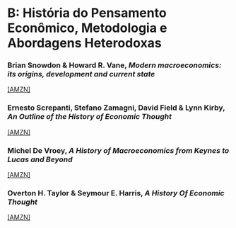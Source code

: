 # B:	História do Pensamento Econômico, Metodologia e Abordagens Heterodoxas

### Brian Snowdon & Howard R. Vane, *Modern macroeconomics: its origins, development and current state*
[[AMZN]](https://www.amazon.com.br/Modern-Macroeconomics-Origins-Development-Current/dp/1845422082/)

### Ernesto Screpanti, Stefano Zamagni, David Field & Lynn Kirby, *An Outline of the History of Economic Thought*
[[AMZN]](https://www.amazon.com.br/Outline-History-Economic-Thought-English-ebook/dp/B001DWNSB2/)

### Michel De Vroey, *A History of Macroeconomics from Keynes to Lucas and Beyond*
[[AMZN]](https://www.amazon.com.br/History-Macroeconomics-Keynes-Lucas-Beyond/dp/1107584949/)

### Overton H. Taylor & Seymour E. Harris, *A History Of Economic Thought*
[[AMZN]](https://www.amazon.com/History-Economic-Thought-Overton-Taylor/dp/1258178451)

